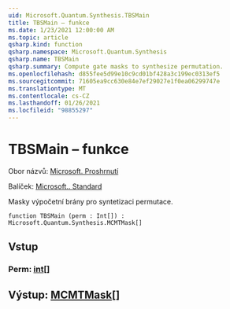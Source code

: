 ```yaml
---
uid: Microsoft.Quantum.Synthesis.TBSMain
title: TBSMain – funkce
ms.date: 1/23/2021 12:00:00 AM
ms.topic: article
qsharp.kind: function
qsharp.namespace: Microsoft.Quantum.Synthesis
qsharp.name: TBSMain
qsharp.summary: Compute gate masks to synthesize permutation.
ms.openlocfilehash: d855fee5d99e10c9cd01bf428a3c199ec0313ef5
ms.sourcegitcommit: 71605ea9cc630e84e7ef29027e1f0ea06299747e
ms.translationtype: MT
ms.contentlocale: cs-CZ
ms.lasthandoff: 01/26/2021
ms.locfileid: "98855297"
---
```

# <a name="tbsmain-function"></a>TBSMain – funkce

Obor názvů: [Microsoft. Proshrnutí](xref:Microsoft.Quantum.Synthesis)

Balíček: [Microsoft.. Standard](https://nuget.org/packages/Microsoft.Quantum.Standard)


Masky výpočetní brány pro syntetizaci permutace.

```qsharp
function TBSMain (perm : Int[]) : Microsoft.Quantum.Synthesis.MCMTMask[]
```


## <a name="input"></a>Vstup

### <a name="perm--int"></a>Perm: [int](xref:microsoft.quantum.lang-ref.int)[]





## <a name="output--mcmtmask"></a>Výstup: [MCMTMask](xref:Microsoft.Quantum.Synthesis.MCMTMask)[]


